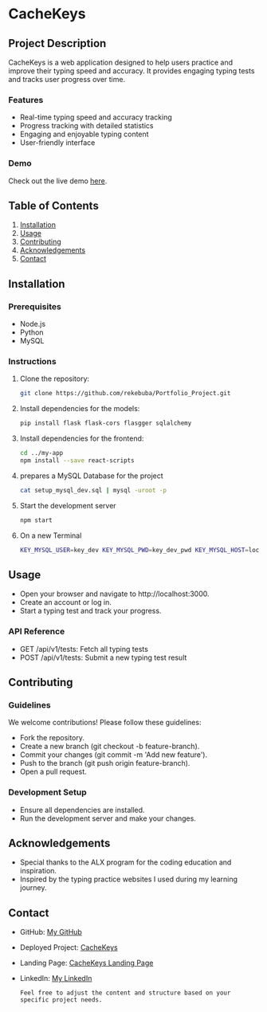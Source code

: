 # CacheKeys

## Project Description
CacheKeys is a web application designed to help users practice and improve their typing speed and accuracy. It provides engaging typing tests and tracks user progress over time.

### Features
- Real-time typing speed and accuracy tracking
- Progress tracking with detailed statistics
- Engaging and enjoyable typing content
- User-friendly interface

### Demo
Check out the live demo [here](https://cachekeys.com).

## Table of Contents
1. [Installation](#installation)
2. [Usage](#usage)
3. [Contributing](#contributing)
4. [Acknowledgements](#acknowledgements)
5. [Contact](#contact)

## Installation

### Prerequisites
- Node.js
- Python
- MySQL

### Instructions
1. Clone the repository:
    ```bash
   git clone https://github.com/rekebuba/Portfolio_Project.git
2. Install dependencies for the models:
    ```bash
    pip install flask flask-cors flasgger sqlalchemy
3. Install dependencies for the frontend:
    ```bash
    cd ../my-app
    npm install --save react-scripts
4. prepares a MySQL Database for the project
    ```bash
    cat setup_mysql_dev.sql | mysql -uroot -p
5. Start the development server
    ```bash
    npm start
6. On a new Terminal
    ```bash
    KEY_MYSQL_USER=key_dev KEY_MYSQL_PWD=key_dev_pwd KEY_MYSQL_HOST=localhost KEY_MYSQL_DB=key_dev_db KEY_TYPE_STORAGE=db python3 -m api.v1.app
## Usage

- Open your browser and navigate to http://localhost:3000.
- Create an account or log in.
- Start a typing test and track your progress.

### API Reference

- GET /api/v1/tests: Fetch all typing tests
- POST /api/v1/tests: Submit a new typing test result

## Contributing
### Guidelines

We welcome contributions! Please follow these guidelines:

- Fork the repository.
- Create a new branch (git checkout -b feature-branch).
- Commit your changes (git commit -m 'Add new feature').
- Push to the branch (git push origin feature-branch).
- Open a pull request.

### Development Setup

- Ensure all dependencies are installed.
- Run the development server and make your changes.

## Acknowledgements

- Special thanks to the ALX program for the coding education and inspiration.
- Inspired by the typing practice websites I used during my learning journey.

## Contact

- GitHub: [My GitHub](https://github.com/rekebuba)
- Deployed Project: [CacheKeys](https://cachekeys.com)
- Landing Page: [CacheKeys Landing Page](https://rekebuba.github.io/Landing-Page/)
- LinkedIn: [My LinkedIn](https://linkedin.com/in/abubeker-abdullahi)

    ```vbnet
    Feel free to adjust the content and structure based on your specific project needs.
